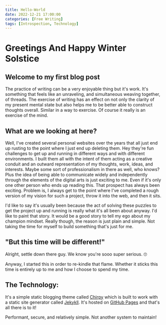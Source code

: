 ```yaml
---
title: Hello-World
date: 2022-12-21 17:00:00
categories: [Free Writing]
tags: [Introspection, Technology]
---
```


# Greetings And Happy Winter Solstice

## Welcome to my first blog post

The practice of writing can be a very enjoyable thing but it's work. It's something that feels like an unraveling, and simultaneous weaving together, of threads. The exercise of writing has an effect on not only the clarity of my present mental state but also helps me to be better able to construct thoughts overall. Similar in a way to exercise. Of course it really is an exercise of the mind.

## What are we looking at here?

Well, I've created several personal websites over the years that all just end up rusting to the point where I just end up deleting them. Hey they're fun challenges to get up and running in different ways and with different environments. I built them all with the intent of them acting as a creative conduit and an outward representation of my thoughts, work, ideas, and interests. Maybe some sort of professionalism in there as well, who knows? Plus the idea of being able to communicate widely and independently through the elements of the digital arts is just exciting to me. Even if it's only one other person who ends up reading this. That prospect has always been exciting. Problem is, I always get to the point where I've completed a rough version of my vision for such a project, throw it into the web, and then it sits. 

I'd like to say it's usually been because the act of solving these puzzles to get the project up and running is really what it's all been about anyway. I'd like to paint that story. It would be a good story to tell my ego about my champion mindset. Really though, the reason is just plain and simple. Not taking the time for myself to build something that's just for me.

## "But this time will be different!"

Alright, settle down there guy. We know you're sooo super serious. 🙄

Anyway, I started this in order to re-kindle that flame. Whether it sticks this time is entirely up to me and how I choose to spend my time.

## The Technology:
It's a simple static blogging theme called [Chirpy](https://github.com/cotes2020/jekyll-theme-chirpy) which is built to work with a static site generator called [Jekykll](https://jekyllrb.com/). It's hosted on [GitHub Pages](https://pages.github.com/) and that's all there is to it!

Performant, secure, and relatively simple. Not another system to maintain!